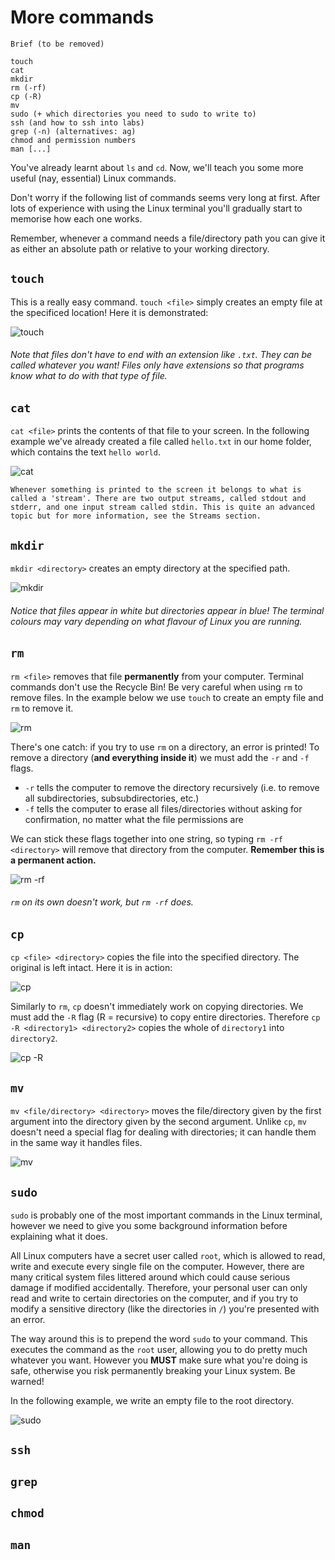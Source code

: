 # More commands

```
Brief (to be removed)

touch
cat
mkdir
rm (-rf)
cp (-R)
mv
sudo (+ which directories you need to sudo to write to)
ssh (and how to ssh into labs)
grep (-n) (alternatives: ag)
chmod and permission numbers
man [...]
```

You've already learnt about `ls` and `cd`. Now, we'll teach you some more useful (nay, essential) Linux commands.

Don't worry if the following list of commands seems very long at first. After lots of experience with using the Linux terminal you'll gradually start to memorise how each one works.

Remember, whenever a command needs a file/directory path you can give it as either an absolute path or relative to your working directory.

## `touch`

This is a really easy command. `touch <file>` simply creates an empty file at the specificed location! Here it is demonstrated:

![touch](assets/commands/touch.png "touch")

###### Note that files don't have to end with an extension like `.txt`. They can be called whatever you want! Files only have extensions so that programs know what to do with that type of file.

## `cat`

`cat <file>` prints the contents of that file to your screen. In the following example we've already created a file called `hello.txt` in our home folder, which contains the text `hello world`.

![cat](assets/commands/cat.png "cat")

```
Whenever something is printed to the screen it belongs to what is called a 'stream'. There are two output streams, called stdout and stderr, and one input stream called stdin. This is quite an advanced topic but for more information, see the Streams section.
```

## `mkdir`

`mkdir <directory>` creates an empty directory at the specified path.

![mkdir](assets/commands/mkdir.png "mkdir")

###### Notice that files appear in white but directories appear in blue! The terminal colours may vary depending on what flavour of Linux you are running.

## `rm`

`rm <file>` removes that file **permanently** from your computer. Terminal commands don't use the Recycle Bin! Be very careful when using `rm` to remove files. In the example below  we use `touch` to create an empty file and `rm` to remove it.

![rm](assets/commands/rm.png "rm")

There's one catch: if you try to use `rm` on a directory, an error is printed! To remove a directory (**and everything inside it**) we must add the `-r` and `-f` flags.

* `-r` tells the computer to remove the directory recursively (i.e. to remove all subdirectories, subsubdirectories, etc.)
* `-f` tells the computer to erase all files/directories without asking for confirmation, no matter what the file permissions are

We can stick these flags together into one string, so typing `rm -rf <directory>` will remove that directory from the computer. **Remember this is a permanent action.**

![rm -rf](assets/commands/rm-rf.png "rm -rf")

###### `rm` on its own doesn't work, but `rm -rf` does.

## `cp`

`cp <file> <directory>` copies the file into the specified directory. The original is left intact. Here it is in action:

![cp](assets/commands/cp.png "cp")

Similarly to `rm`, `cp` doesn't immediately work on copying directories. We must add the `-R` flag (R = recursive) to copy entire directories. Therefore `cp -R <directory1> <directory2>` copies the whole of `directory1` into `directory2`.

![cp -R](assets/commands/cp-R.png "cp -R")

## `mv`

`mv <file/directory> <directory>` moves the file/directory given by the first argument into the directory given by the second argument. Unlike `cp`, `mv` doesn't need a special flag for dealing with directories; it can handle them in the same way it handles files.

![mv](assets/commands/mv.png "mv")

## `sudo`

`sudo` is probably one of the most important commands in the Linux terminal, however we need to give you some background information before explaining what it does.

All Linux computers have a secret user called `root`, which is allowed to read, write and execute every single file on the computer. However, there are many critical system files littered around which could cause serious damage if modified accidentally. Therefore, your personal user can only read and write to certain directories on the computer, and if you try to modify a sensitive directory (like the directories in `/`) you're presented with an error.

The way around this is to prepend the word `sudo` to your command. This executes the command as the `root` user, allowing you to do pretty much whatever you want. However you **MUST** make sure what you're doing is safe, otherwise you risk permanently breaking your Linux system. Be warned!

In the following example, we write an empty file to the root directory.

![sudo](assets/commands/sudo.png "sudo")

## `ssh`

## `grep`

## `chmod`

## `man`

